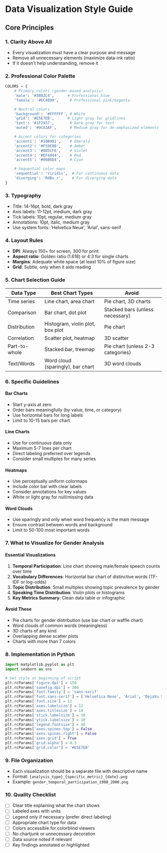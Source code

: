 # Data Visualization Style Guide

## Core Principles

### 1. **Clarity Above All**
- Every visualization must have a clear purpose and message
- Remove all unnecessary elements (maximize data-ink ratio)
- If it doesn't help understanding, remove it

### 2. **Professional Color Palette**
```python
COLORS = {
    # Primary colors (gender-based analysis)
    'male': '#3B82C4',      # Professional blue
    'female': '#EC4899',     # Professional pink/magenta

    # Neutral colors
    'background': '#FFFFFF', # White
    'grid': '#E5E7EB',      # Light gray for gridlines
    'text': '#1F2937',       # Dark gray for text
    'muted': '#9CA3AF',      # Medium gray for de-emphasized elements

    # Accent colors for categories
    'accent1': '#10B981',    # Emerald
    'accent2': '#F59E0B',    # Amber
    'accent3': '#8B5CF6',    # Violet
    'accent4': '#EF4444',    # Red
    'accent5': '#06B6D4',    # Cyan

    # Sequential color maps
    'sequential': 'viridis',  # For continuous data
    'diverging': 'RdBu_r',    # For diverging data
}
```

### 3. **Typography**
- Title: 14-16pt, bold, dark gray
- Axis labels: 11-12pt, medium, dark gray
- Tick labels: 10pt, regular, medium gray
- Annotations: 10pt, italic, medium gray
- Use system fonts: 'Helvetica Neue', 'Arial', sans-serif

### 4. **Layout Rules**
- **DPI**: Always 150+ for screen, 300 for print
- **Aspect ratio**: Golden ratio (1.618) or 4:3 for single charts
- **Margins**: Adequate white space (at least 10% of figure size)
- **Grid**: Subtle, only when it aids reading

### 5. **Chart Selection Guide**

| Data Type | Best Chart Types | Avoid |
|-----------|-----------------|-------|
| Time series | Line chart, area chart | Pie chart, 3D charts |
| Comparison | Bar chart, dot plot | Stacked bars (unless necessary) |
| Distribution | Histogram, violin plot, box plot | Pie chart |
| Correlation | Scatter plot, heatmap | 3D scatter |
| Part-to-whole | Stacked bar, treemap | Pie chart (unless 2-3 categories) |
| Text/Words | Word cloud (sparingly), bar chart | 3D word clouds |

### 6. **Specific Guidelines**

#### Bar Charts
- Start y-axis at zero
- Order bars meaningfully (by value, time, or category)
- Use horizontal bars for long labels
- Limit to 10-15 bars per chart

#### Line Charts
- Use for continuous data only
- Maximum 5-7 lines per chart
- Direct labeling preferred over legends
- Consider small multiples for many series

#### Heatmaps
- Use perceptually uniform colormaps
- Include color bar with clear labels
- Consider annotations for key values
- White or light gray for null/missing data

#### Word Clouds
- Use sparingly and only when word frequency is the main message
- Ensure contrast between words and background
- Limit to 50-100 most important words

### 7. **What to Visualize for Gender Analysis**

#### Essential Visualizations
1. **Temporal Participation**: Line chart showing male/female speech counts over time
2. **Vocabulary Differences**: Horizontal bar chart of distinctive words (TF-IDF or log-odds)
3. **Topic Distribution**: Small multiples showing topic prevalence by gender
4. **Speaking Time Distribution**: Violin plots or histograms
5. **Key Metrics Summary**: Clean data table or infographic

#### Avoid These
- Pie charts for gender distribution (use bar chart or waffle chart)
- Word clouds of common words (meaningless)
- 3D charts of any kind
- Overlapping dense scatter plots
- Charts with more than 7 colors

### 8. **Implementation in Python**

```python
import matplotlib.pyplot as plt
import seaborn as sns

# Set style at beginning of script
plt.rcParams['figure.dpi'] = 150
plt.rcParams['savefig.dpi'] = 300
plt.rcParams['font.family'] = 'sans-serif'
plt.rcParams['font.sans-serif'] = ['Helvetica Neue', 'Arial', 'DejaVu Sans']
plt.rcParams['font.size'] = 11
plt.rcParams['axes.labelsize'] = 12
plt.rcParams['axes.titlesize'] = 14
plt.rcParams['xtick.labelsize'] = 10
plt.rcParams['ytick.labelsize'] = 10
plt.rcParams['legend.fontsize'] = 10
plt.rcParams['axes.spines.top'] = False
plt.rcParams['axes.spines.right'] = False
plt.rcParams['axes.grid'] = True
plt.rcParams['grid.alpha'] = 0.3
plt.rcParams['grid.color'] = '#E5E7EB'
```

### 9. **File Organization**
- Each visualization should be a separate file with descriptive name
- Format: `{analysis_type}_{specific_metric}_{date}.png`
- Example: `gender_temporal_participation_1900_2000.png`

### 10. **Quality Checklist**
- [ ] Clear title explaining what the chart shows
- [ ] Labeled axes with units
- [ ] Legend only if necessary (prefer direct labeling)
- [ ] Appropriate chart type for data
- [ ] Colors accessible for colorblind viewers
- [ ] No chartjunk or unnecessary decoration
- [ ] Data source noted if relevant
- [ ] Key findings annotated or highlighted